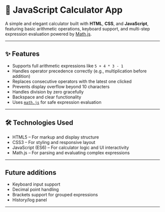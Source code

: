 # 🧮 JavaScript Calculator App

A simple and elegant calculator built with **HTML**, **CSS**, and **JavaScript**, featuring basic arithmetic operations, keyboard support, and multi-step expression evaluation powered by [Math.js](https://mathjs.org/).

---

## ✨ Features

- Supports full arithmetic expressions like `5 + 4 * 3 - 1`
- Handles operator precedence correctly (e.g., multiplication before addition)
- Replaces consecutive operators with the latest one clicked
- Prevents display overflow beyond 10 characters
- Handles division by zero gracefully
- Backspace and clear functionality
- Uses [`math.js`](https://mathjs.org/) for safe expression evaluation

---

## 🛠️ Technologies Used

- HTML5 – For markup and display structure
- CSS3 – For styling and responsive layout
- JavaScript (ES6) – For calculator logic and UI interactivity
- Math.js – For parsing and evaluating complex expressions

---

## Future additions

- Keyboard input support
- Decimal point handling
- Brackets support for grouped expressions
- History/log panel

---